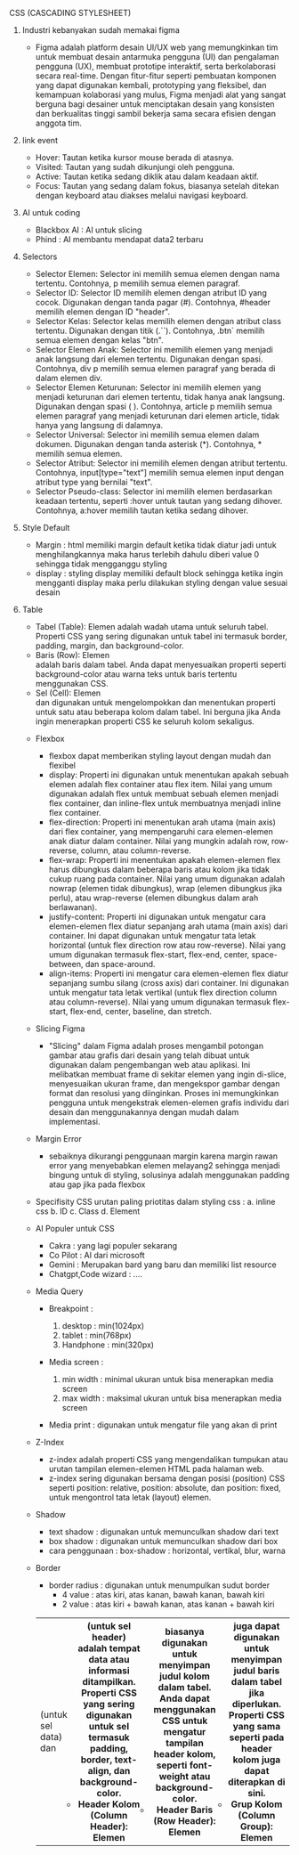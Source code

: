 CSS (CASCADING STYLESHEET)

1. Industri kebanyakan sudah memakai figma
   - Figma adalah platform desain UI/UX web yang memungkinkan tim untuk membuat desain antarmuka pengguna (UI) dan pengalaman pengguna (UX), membuat prototipe interaktif, serta berkolaborasi secara real-time. Dengan fitur-fitur seperti pembuatan komponen yang dapat digunakan kembali, prototyping yang fleksibel, dan kemampuan kolaborasi yang mulus, Figma menjadi alat yang sangat berguna bagi desainer untuk menciptakan desain yang konsisten dan berkualitas tinggi sambil bekerja sama secara efisien dengan anggota tim.
     
2. link event
   - Hover: Tautan ketika kursor mouse berada di atasnya.
   - Visited: Tautan yang sudah dikunjungi oleh pengguna.
   - Active: Tautan ketika sedang diklik atau dalam keadaan aktif.
   - Focus: Tautan yang sedang dalam fokus, biasanya setelah ditekan dengan keyboard atau diakses melalui navigasi keyboard.
     
3. AI untuk coding
   - Blackbox AI : AI untuk slicing
   - Phind : AI membantu mendapat data2 terbaru
     
4. Selectors
   - Selector Elemen: Selector ini memilih semua elemen dengan nama tertentu. Contohnya, p memilih semua elemen paragraf.
   - Selector ID: Selector ID memilih elemen dengan atribut ID yang cocok. Digunakan dengan tanda pagar (#). Contohnya, #header memilih elemen dengan ID "header".
   - Selector Kelas: Selector kelas memilih elemen dengan atribut class tertentu. Digunakan dengan titik (.``). Contohnya, .btn` memilih semua elemen dengan kelas "btn".
   - Selector Elemen Anak: Selector ini memilih elemen yang menjadi anak langsung dari elemen tertentu. Digunakan dengan spasi. Contohnya, div p memilih semua elemen paragraf yang berada di dalam elemen div.
   - Selector Elemen Keturunan: Selector ini memilih elemen yang menjadi keturunan dari elemen tertentu, tidak hanya anak langsung. Digunakan dengan spasi ( ). Contohnya, article p memilih semua elemen paragraf yang menjadi keturunan dari elemen article, tidak hanya yang langsung di dalamnya.
   - Selector Universal: Selector ini memilih semua elemen dalam dokumen. Digunakan dengan tanda asterisk (*). Contohnya, * memilih semua elemen.
   - Selector Atribut: Selector ini memilih elemen dengan atribut tertentu. Contohnya, input[type="text"] memilih semua elemen input dengan atribut type yang bernilai "text".
   - Selector Pseudo-class: Selector ini memilih elemen berdasarkan keadaan tertentu, seperti :hover untuk tautan yang sedang dihover. Contohnya, a:hover memilih tautan ketika sedang dihover.
     
5. Style Default
    - Margin : html memiliki margin default ketika tidak diatur jadi untuk menghilangkannya maka harus terlebih dahulu diberi value 0 sehingga tidak mengganggu styling
    - display : styling display memiliki default block sehingga ketika ingin mengganti display maka perlu dilakukan styling dengan value sesuai desain
      
6. Table
    - Tabel (Table): Elemen <table> adalah wadah utama untuk seluruh tabel. Properti CSS yang sering digunakan untuk tabel ini termasuk border, padding, margin, dan background-color.
    - Baris (Row): Elemen <tr> adalah baris dalam tabel. Anda dapat menyesuaikan properti seperti background-color atau warna teks untuk baris tertentu menggunakan CSS.
    - Sel (Cell): Elemen <td> (untuk sel data) dan <th> (untuk sel header) adalah tempat data atau informasi ditampilkan. Properti CSS yang sering digunakan untuk sel termasuk padding, border, text-align, dan background-color.
    - Header Kolom (Column Header): Elemen <th> biasanya digunakan untuk menyimpan judul kolom dalam tabel. Anda dapat menggunakan CSS untuk mengatur tampilan header kolom, seperti font-weight atau background-color.
    - Header Baris (Row Header): Elemen <th> juga dapat digunakan untuk menyimpan judul baris dalam tabel jika diperlukan. Properti CSS yang sama seperti pada header kolom juga dapat diterapkan di sini.
    - Grup Kolom (Column Group): Elemen <colgroup> dan <col> digunakan untuk mengelompokkan dan menentukan properti untuk satu atau beberapa kolom dalam tabel. Ini berguna jika Anda ingin menerapkan properti CSS ke seluruh kolom sekaligus.
    
7. Flexbox
    - flexbox dapat memberikan styling layout dengan mudah dan flexibel
    - display: Properti ini digunakan untuk menentukan apakah sebuah elemen adalah flex container atau flex item. Nilai yang umum digunakan adalah flex untuk membuat sebuah elemen menjadi flex container, dan inline-flex untuk membuatnya menjadi inline flex container.
    - flex-direction: Properti ini menentukan arah utama (main axis) dari flex container, yang mempengaruhi cara elemen-elemen anak diatur dalam container. Nilai yang mungkin adalah row, row-reverse, column, atau column-reverse.
    - flex-wrap: Properti ini menentukan apakah elemen-elemen flex harus dibungkus dalam beberapa baris atau kolom jika tidak cukup ruang pada container. Nilai yang umum digunakan adalah nowrap (elemen tidak dibungkus), wrap (elemen dibungkus jika perlu), atau wrap-reverse (elemen dibungkus dalam arah berlawanan).
    - justify-content: Properti ini digunakan untuk mengatur cara elemen-elemen flex diatur sepanjang arah utama (main axis) dari container. Ini dapat digunakan untuk mengatur tata letak horizontal (untuk flex direction row atau row-reverse). Nilai yang umum digunakan termasuk flex-start, flex-end, center, space-between, dan space-around.
    - align-items: Properti ini mengatur cara elemen-elemen flex diatur sepanjang sumbu silang (cross axis) dari container. Ini digunakan untuk mengatur tata letak vertikal (untuk flex direction column atau column-reverse). Nilai yang umum digunakan termasuk flex-start, flex-end, center, baseline, dan stretch.
      
8. Slicing Figma
    - "Slicing" dalam Figma adalah proses mengambil potongan gambar atau grafis dari desain yang telah dibuat untuk digunakan dalam pengembangan web atau aplikasi. Ini melibatkan membuat frame di sekitar elemen yang ingin di-slice, menyesuaikan ukuran frame, dan mengekspor gambar dengan format dan resolusi yang diinginkan. Proses ini memungkinkan pengguna untuk mengekstrak elemen-elemen grafis individu dari desain dan menggunakannya dengan mudah dalam implementasi.
      
9. Margin Error
    - sebaiknya dikurangi penggunaan margin karena margin rawan error yang menyebabkan elemen melayang2 sehingga menjadi bingung untuk di styling, solusinya adalah menggunakan padding atau gap jika pada flexbox
      
10. Specifisity CSS
    urutan paling priotitas dalam styling css :
    a. inline css
    b. ID
    c. Class
    d. Element

11. AI Populer untuk CSS
    - Cakra : yang lagi populer sekarang
    - Co Pilot : AI dari microsoft
    - Gemini : Merupakan bard yang baru dan memiliki list resource
    - Chatgpt,Code wizard : ....
      
13. Media Query
    - Breakpoint :
      1. desktop : min(1024px)
      2. tablet : min(768px)
      3. Handphone : min(320px)
         
    - Media screen :
      1. min width : minimal ukuran untuk bisa menerapkan media screen
      2. max width : maksimal ukuran untuk bisa menerapkan media screen
         
    - Media print : digunakan untuk mengatur file yang akan di print
      
15. Z-Index
    -  z-index adalah properti CSS yang mengendalikan tumpukan atau urutan tampilan elemen-elemen HTML pada halaman web.
    -  z-index sering digunakan bersama dengan posisi (position) CSS seperti position: relative, position: absolute, dan             position: fixed, untuk mengontrol tata letak (layout) elemen.
    
17. Shadow
    - text shadow : digunakan untuk memunculkan shadow dari text
    - box shadow : digunakan untuk memunculkan shadow dari box
    - cara penggunaan : box-shadow : horizontal, vertikal, blur, warna
      
19. Border
    - border radius : digunakan untuk menumpulkan sudut border
         - 4 value : atas kiri, atas kanan, bawah kanan, bawah kiri
         - 2 value : atas kiri + bawah kanan, atas kanan + bawah kiri
